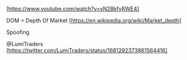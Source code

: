 [https://www.youtube.com/watch?v=vN2BkfyRWE4]  

DOM = Depth Of Market [https://en.wikipedia.org/wiki/Market_depth]

Spoofing



@LumiTraders [https://twitter.com/LumiTraders/status/1681292373861564416]  